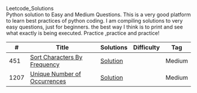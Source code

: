 Leetcode_Solutions  
Python solution to Easy and Medium Questions. This is a very good platform to learn best practices of python coding.
I am compiling solutions to very easy questions, just for beginners. the best way I think is to print and see what exactly is being executed.
Practice ,practice and practice!


|  #  |      Title     |   Solutions   |  Difficulty  | Tag                   
|-----|----------------|---------------|--------|-------------
|451  |[Sort Characters By Frequency](https://leetcode.com/problems/sort-characters-by-frequency/)|[Solution](../master/451.py) | |Medium|string,Hash Table|
|1207  |[Unique Number of Occurrences](https://leetcode.com/problems/unique-number-of-occurrences/)|[Solution](../master/451.py) | |Medium|string,Hash Table|
